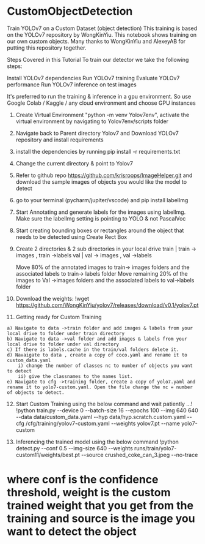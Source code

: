# CustomObjectDetection

Train YOLOv7 on a Custom Dataset (object detection)
This training is based on the YOLOv7 repository by WongKinYiu. This notebook shows training on our own custom objects. Many thanks to WongKinYiu and AlexeyAB for putting this repository together.

Steps Covered in this Tutorial
To train our detector we take the following steps:

Install YOLOv7 dependencies
Run YOLOv7 training
Evaluate YOLOv7 performance
Run YOLOv7 inference on test images

It's preferred to run the training & inference in a gpu environment. So use Google Colab / Kaggle / any cloud environment and choose GPU instances

 1. Create Virtual Environment "python -m venv Yolov7env", activate the virtual environment by navigating to Yolov7env/scripts folder

 2. Navigate back to Parent directory Yolov7 and Download YOLOv7 repository and install requirements

 3. install the dependencies by running pip install -r requirements.txt

 4. Change the current directory & point to Yolov7

 5. Refer to github repo https://github.com/krisroops/ImageHelper.git and download the sample images of objects you would like the model to detect

 6. go to your terminal (pycharm/jupiter/vscode) and pip install labelImg

 7. Start Annotating and generate labels for the images using labelImg. Make sure the IabelImg setting is pointing to YOLO & not PascalVoc

 8. Start creating bounding boxes or rectangles around the object that needs to be detected using Create Rect Box

 9. Create 2 directories & 2 sub directories in your local drive
    train | train -> images  , train ->labels
    val | val -> images  , val ->labels
    
    Move 80% of the annotated images to train-> images folders and the associated labels to train-> labels folder
    Move remaining 20% of the images to Val ->images folders and the associated labels to val->labels folder

 10. Download the weights: !wget https://github.com/WongKinYiu/yolov7/releases/download/v0.1/yolov7.pt
 11. Getting ready for Custom Training
    
    a) Navigate to data ->train folder and add images & labels from your local drive to folder under train directory
    b) Navigate to data ->val folder and add images & labels from your local drive to folder under val directory
    c) If there is labels.cache in the train/val folders delete it.
    d) Navaigate to data , create a copy of coco.yaml and rename it to custom_data.yaml
        i) change the number of classes nc to number of objects you want to detect
        ii) give the classnames to the names list.
    e) Navigate to cfg ->training folder, create a copy of yolo7.yaml and rename it to yolo7-custom.yaml. Open the file change the nc = number of objects to detect.

 12. Start Custom Training using the below command and wait patiently ...!
!python train.py --device 0 --batch-size 16 --epochs 100 --img 640 640 --data data/custom_data.yaml --hyp data/hyp.scratch.custom.yaml --cfg /cfg/training/yolov7-custom.yaml --weights yolov7.pt --name yolo7-custom

 13. Inferencing the trained model using the below command
!python detect.py --conf 0.5 --img-size 640 --weights runs/train/yolo7-custom11/weights/best.pt --source crushed_coke_can_3.jpeg --no-trace
   # where conf is the confidence threshold, weight is the custom trained weight that you get from the training and source is the image you want to detect the object
        
    

    






